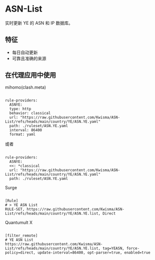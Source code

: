 
# ASN-List
    
实时更新 YE 的 ASN 和 IP 数据库。
    
## 特征
    
- 每日自动更新
- 可靠且准确的来源
    
## 在代理应用中使用
    
mihomo(clash.meta)
   
<pre><code class="language-javascript">
rule-providers:
  ASNYE:
  type: http
  behavior: classical
  url: "https://raw.githubusercontent.com/Kwisma/ASN-List/refs/heads/main/country/YE/ASN.YE.yaml"
  path: ./ruleset/ASN.YE.yaml
  interval: 86400
  format: yaml
</code></pre>

或者

<pre><code class="language-javascript">
rule-providers:
  ASNYE:
  <<: *classical
  url: "https://raw.githubusercontent.com/Kwisma/ASN-List/refs/heads/main/country/YE/ASN.YE.yaml"
  path: ./ruleset/ASN.YE.yaml
</code></pre>
    
Surge
    
<pre><code class="language-javascript">
[Rule]
# > YE ASN List
RULE-SET, https://raw.githubusercontent.com/Kwisma/ASN-List/refs/heads/main/country/YE/ASN.YE.list, Direct
</code></pre>
    
Quantumult X
    
<pre><code class="language-javascript">
[filter_remote]
# YE ASN List
https://raw.githubusercontent.com/Kwisma/ASN-List/refs/heads/main/country/YE/ASN.YE.list, tag=YEASN, force-policy=direct, update-interval=86400, opt-parser=true, enabled=true
</code></pre>
